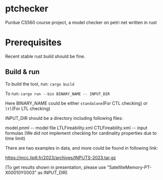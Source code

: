 # ptchecker
Purdue CS560 course project, a model checker on petri net written in rust

# Prerequisites
Recent stable rust build should be fine.

## Build & run
To build the tool, run:
```cargo build```

To run:
```cargo run --bin BINARY_NAME -- INPUT_DIR```

Here BINARY_NAME could be either ```standalone```(For CTL checking) or ```ltl```(For LTL checking)

INPUT_DIR should be a directory including following files:

model.pnml -- model file
LTLFireability.xml
CTLFireability.xml -- input formulas
(We did not implement checking for cardinality properties due to time limit)

There are two examples in data, and more could be found in following link:

https://mcc.lip6.fr/2023/archives/INPUTS-2023.tar.gz

(To get results shown in presentation, please use "SatelliteMemory-PT-X00010Y0003" as INPUT_DIR)

